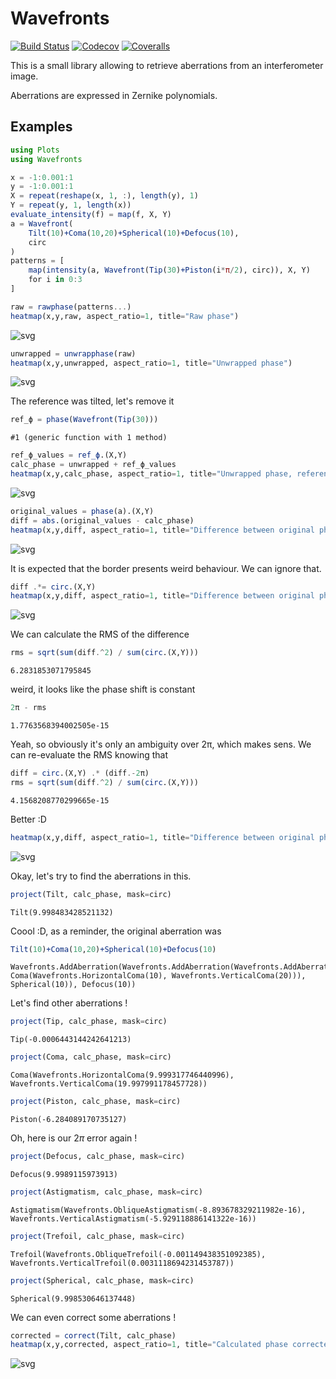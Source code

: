 # Wavefronts

[![Build Status](https://travis-ci.com/myusername/Wavefronts.jl.svg?branch=master)](https://travis-ci.com/myusername/Wavefronts.jl)
[![Codecov](https://codecov.io/gh/myusername/Wavefronts.jl/branch/master/graph/badge.svg)](https://codecov.io/gh/myusername/Wavefronts.jl)
[![Coveralls](https://coveralls.io/repos/github/myusername/Wavefronts.jl/badge.svg?branch=master)](https://coveralls.io/github/myusername/Wavefronts.jl?branch=master)

This is a small library allowing to retrieve aberrations from an interferometer image.

Aberrations are expressed in Zernike polynomials. 

## Examples

```julia
using Plots
using Wavefronts
```


```julia
x = -1:0.001:1
y = -1:0.001:1
X = repeat(reshape(x, 1, :), length(y), 1)
Y = repeat(y, 1, length(x))
evaluate_intensity(f) = map(f, X, Y)
a = Wavefront(
    Tilt(10)+Coma(10,20)+Spherical(10)+Defocus(10),
    circ
)
patterns = [
    map(intensity(a, Wavefront(Tip(30)+Piston(i*π/2), circ)), X, Y)
    for i in 0:3
]

raw = rawphase(patterns...)
heatmap(x,y,raw, aspect_ratio=1, title="Raw phase")
```




![svg](/images/output_1_0.svg)




```julia
unwrapped = unwrapphase(raw)
heatmap(x,y,unwrapped, aspect_ratio=1, title="Unwrapped phase")
```




![svg](/images/output_2_0.svg)



The reference was tilted, let's remove it


```julia
ref_ϕ = phase(Wavefront(Tip(30)))
```




    #1 (generic function with 1 method)




```julia
ref_ϕ_values = ref_ϕ.(X,Y)
calc_phase = unwrapped + ref_ϕ_values
heatmap(x,y,calc_phase, aspect_ratio=1, title="Unwrapped phase, reference removed")
```




![svg](/images/output_5_0.svg)




```julia
original_values = phase(a).(X,Y)
diff = abs.(original_values - calc_phase)
heatmap(x,y,diff, aspect_ratio=1, title="Difference between original phase and calculated phase")
```




![svg](/images/output_6_0.svg)



It is expected that the border presents weird behaviour. We can ignore that.


```julia
diff .*= circ.(X,Y)
heatmap(x,y,diff, aspect_ratio=1, title="Difference between original phase and retreived phase, \nborder removed.")
```




![svg](/images/output_8_0.svg)



We can calculate the RMS of the difference


```julia
rms = sqrt(sum(diff.^2) / sum(circ.(X,Y)))
```




    6.2831853071795845



weird, it looks like the phase shift is constant


```julia
2π - rms
```




    1.7763568394002505e-15



Yeah, so obviously it's only an ambiguity over 2π, which makes sens. We can re-evaluate the RMS knowing that


```julia
diff = circ.(X,Y) .* (diff.-2π)
rms = sqrt(sum(diff.^2) / sum(circ.(X,Y)))
```




    4.1568208770299665e-15



Better :D


```julia
heatmap(x,y,diff, aspect_ratio=1, title="Difference between original phase and retreived phase, \nborder and 2pi ambiguity removed.")
```




![svg](/images/output_16_0.svg)



Okay, let's try to find the aberrations in this.


```julia
project(Tilt, calc_phase, mask=circ)
```




    Tilt(9.998483428521132)



Coool :D, as a reminder, the original aberration was


```julia
Tilt(10)+Coma(10,20)+Spherical(10)+Defocus(10)
```




    Wavefronts.AddAberration(Wavefronts.AddAberration(Wavefronts.AddAberration(Tilt(10), Coma(Wavefronts.HorizontalComa(10), Wavefronts.VerticalComa(20))), Spherical(10)), Defocus(10))



Let's find other aberrations !


```julia
project(Tip, calc_phase, mask=circ)
```




    Tip(-0.0006443144242641213)




```julia
project(Coma, calc_phase, mask=circ)
```




    Coma(Wavefronts.HorizontalComa(9.999317746440996), Wavefronts.VerticalComa(19.997991178457728))




```julia
project(Piston, calc_phase, mask=circ)
```




    Piston(-6.284089170735127)



Oh, here is our $2\pi$ error again !


```julia
project(Defocus, calc_phase, mask=circ)
```




    Defocus(9.9989115973913)




```julia
project(Astigmatism, calc_phase, mask=circ)
```




    Astigmatism(Wavefronts.ObliqueAstigmatism(-8.893678329211982e-16), Wavefronts.VerticalAstigmatism(-5.929118886141322e-16))




```julia
project(Trefoil, calc_phase, mask=circ)
```




    Trefoil(Wavefronts.ObliqueTrefoil(-0.001149438351092385), Wavefronts.VerticalTrefoil(0.0031118694231453787))




```julia
project(Spherical, calc_phase, mask=circ)
```




    Spherical(9.998530646137448)



We can even correct some aberrations !


```julia
corrected = correct(Tilt, calc_phase)
heatmap(x,y,corrected, aspect_ratio=1, title="Calculated phase corrected of tilt")
```




![svg](/images/output_31_0.svg)
